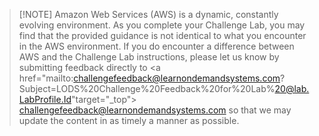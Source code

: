 > [!NOTE] Amazon Web Services (AWS) is a dynamic, constantly evolving environment. As you complete your Challenge Lab, you may find that the provided guidance is not identical to what you encounter in the AWS environment. If you do encounter a difference between AWS and the Challenge Lab instructions, please let us know by submitting feedback directly to <a href="mailto:challengefeedback@learnondemandsystems.com?Subject=LODS%20Challenge%20Feedback%20for%20Lab%20@lab.LabProfile.Id"target="_top"> challengefeedback@learnondemandsystems.com so that we may update the content in as timely a manner as possible.

